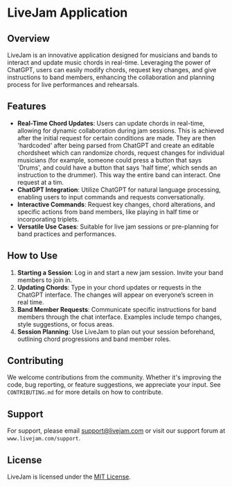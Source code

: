# LiveJam Application

## Overview

LiveJam is an innovative application designed for musicians and bands to interact and update music chords in real-time. Leveraging the power of ChatGPT, users can easily modify chords, request key changes, and give instructions to band members, enhancing the collaboration and planning process for live performances and rehearsals.

## Features

- **Real-Time Chord Updates**: Users can update chords in real-time, allowing for dynamic collaboration during jam sessions. This is achieved after the initial request for certain conditions are made. They are then 'hardcoded' after being parsed from ChatGPT and create an editable chordsheet which can randomize chords, request changes for individual musicians (for example, someone could press a button that says 'Drums', and could have a button that says 'half time', which sends an instruction to the drummer). This way the entire band can interact. One request at a tim. 
- **ChatGPT Integration**: Utilize ChatGPT for natural language processing, enabling users to input commands and requests conversationally.
- **Interactive Commands**: Request key changes, chord alterations, and specific actions from band members, like playing in half time or incorporating triplets.
- **Versatile Use Cases**: Suitable for live jam sessions or pre-planning for band practices and performances.

## How to Use

1. **Starting a Session**: Log in and start a new jam session. Invite your band members to join in.
2. **Updating Chords**: Type in your chord updates or requests in the ChatGPT interface. The changes will appear on everyone’s screen in real time.
3. **Band Member Requests**: Communicate specific instructions for band members through the chat interface. Examples include tempo changes, style suggestions, or focus areas.
4. **Session Planning**: Use LiveJam to plan out your session beforehand, outlining chord progressions and band member roles.

## Contributing

We welcome contributions from the community. Whether it's improving the code, bug reporting, or feature suggestions, we appreciate your input. See `CONTRIBUTING.md` for more details on how to contribute.

## Support

For support, please email support@livejam.com or visit our support forum at `www.livejam.com/support`.

## License

LiveJam is licensed under the [MIT License](LICENSE).

